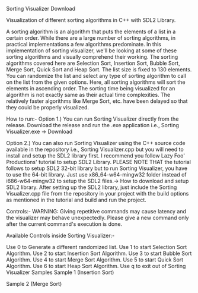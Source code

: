 Sorting Visualizer
Download

Visualization of different sorting algorithms in C++ with SDL2 Library.

A sorting algorithm is an algorithm that puts the elements of a list in a certain order. While there are a large number of sorting algorithms, in practical implementations a few algorithms predominate. In this implementation of sorting visualizer, we'll be looking at some of these sorting algorithms and visually comprehend their working. The sorting algorithms covered here are Selection Sort, Insertion Sort, Bubble Sort, Merge Sort, Quick Sort and Heap Sort. The list size is fixed to 130 elements. You can randomize the list and select any type of sorting algorithm to call on the list from the given options. Here, all sorting algorithms will sort the elements in ascending order. The sorting time being visualized for an algorithm is not exactly same as their actual time complexities. The relatively faster algorithms like Merge Sort, etc. have been delayed so that they could be properly visualized.

How to run:-
Option 1.) You can run Sorting Visualizer directly from the release. Download the release and run the .exe application i.e., Sorting Visualizer.exe -> Download

Option 2.) You can also run Sorting Visualizer using the C++ source code available in the repository i.e., Sorting Visualizer.cpp but you will need to install and setup the SDL2 library first. I recommend you follow Lazy Foo' Productions' tutorial to setup SDL2 Library. PLEASE NOTE THAT the tutorial follows to setup SDL2 32-bit library but to run Sorting Visualizer, you have to use the 64-bit library. Just use x86_64-w64-mingw32 folder instead of i686-w64-mingw32 to setup the SDL2 files.-> How to download and setup SDL2 library. After setting up the SDL2 library, just include the Sorting Visualizer.cpp file from the repository in your project with the build options as mentioned in the tutorial and build and run the project.

Controls:-
WARNING: Giving repetitive commands may cause latency and the visualizer may behave unexpectedly. Please give a new command only after the current command's execution is done.

Available Controls inside Sorting Visualizer:-

Use 0 to Generate a different randomized list.
Use 1 to start Selection Sort Algorithm.
Use 2 to start Insertion Sort Algorithm.
Use 3 to start Bubble Sort Algorithm.
Use 4 to start Merge Sort Algorithm.
Use 5 to start Quick Sort Algorithm.
Use 6 to start Heap Sort Algorithm.
Use q to exit out of Sorting Visualizer
Samples
Sample 1 (Insertion Sort)


Sample 2 (Merge Sort)
